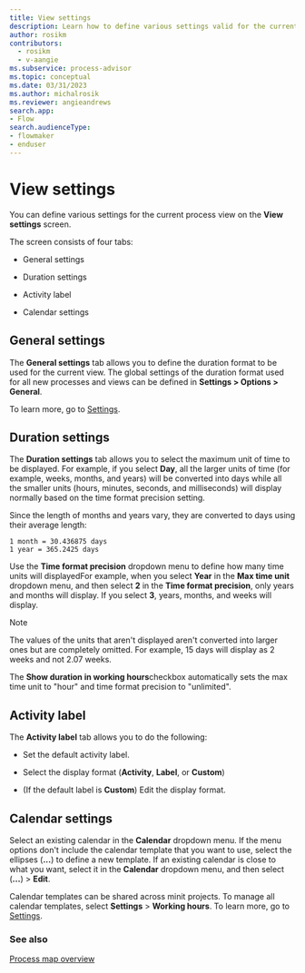 ```yaml
---
title: View settings
description: Learn how to define various settings valid for the current process in minit.
author: rosikm
contributors:
  - rosikm
  - v-aangie
ms.subservice: process-advisor
ms.topic: conceptual
ms.date: 03/31/2023
ms.author: michalrosik
ms.reviewer: angieandrews
search.app:
- Flow
search.audienceType:
- flowmaker
- enduser
---
```


# View settings

You can define various settings for the current process view on the **View settings** screen.

The screen consists of four tabs:

- General settings

- Duration settings

- Activity label

- Calendar settings

## General settings

The **General settings** tab allows you to define the duration format to be used for the current view. The global settings of the duration format used for all new processes and views can be defined in **Settings > Options > General**.

To learn more, go to [Settings](settings.md).

## Duration settings

The **Duration settings** tab allows you to select the maximum unit of time to be displayed. For example, if you select **Day**, all the larger units of time (for example, weeks, months, and years) will be converted into days while all the smaller units (hours, minutes, seconds, and milliseconds) will display normally based on the time format precision setting.

Since the length of months and years vary, they are converted to days using their average length:

```
1 month = 30.436875 days
1 year = 365.2425 days

```

Use the **Time format precision** dropdown menu to define how many time units will displayedFor example, when you select **Year** in the **Max time unit** dropdown menu, and then select **2** in the **Time format precision**, only years and months will display. If you select **3**, years, months, and weeks will display.

>[!NOTE]
>
>The values of the units that aren't displayed aren't converted into larger ones but are completely omitted. For example, 15 days will display as 2 weeks and not 2.07 weeks.

The **Show duration in working hours**checkbox automatically sets the max time unit to "hour" and time format precision to "unlimited".

## Activity label

The **Activity label** tab allows you to do the following:

- Set the default activity label.

- Select the display format (**Activity**, **Label**, or **Custom**)

- (If the default label is **Custom**) Edit the display format.

## Calendar settings

Select an existing calendar in the **Calendar** dropdown menu. If the menu options don't include the calendar template that you want to use, select the ellipses (**...**) to define a new template. If an existing calendar is close to what you want, select it in the **Calendar** dropdown menu, and then select (**...**) > **Edit**.

Calendar templates can be shared across minit projects. To manage all calendar templates, select **Settings** > **Working hours**. To learn more, go to [Settings](settings.md).

### See also

[Process map overview](process-map.md)
